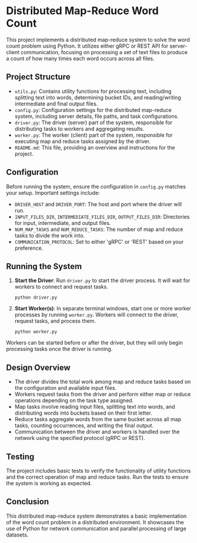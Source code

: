 # Distributed Map-Reduce Word Count

This project implements a distributed map-reduce system to solve the word count problem using Python. It utilizes either gRPC or REST API for server-client communication, focusing on processing a set of text files to produce a count of how many times each word occurs across all files.

## Project Structure

- `utils.py`: Contains utility functions for processing text, including splitting text into words, determining bucket IDs, and reading/writing intermediate and final output files.
- `config.py`: Configuration settings for the distributed map-reduce system, including server details, file paths, and task configurations.
- `driver.py`: The driver (server) part of the system, responsible for distributing tasks to workers and aggregating results.
- `worker.py`: The worker (client) part of the system, responsible for executing map and reduce tasks assigned by the driver.
- `README.md`: This file, providing an overview and instructions for the project.

## Configuration

Before running the system, ensure the configuration in `config.py` matches your setup. Important settings include:

- `DRIVER_HOST` and `DRIVER_PORT`: The host and port where the driver will run.
- `INPUT_FILES_DIR`, `INTERMEDIATE_FILES_DIR`, `OUTPUT_FILES_DIR`: Directories for input, intermediate, and output files.
- `NUM_MAP_TASKS` and `NUM_REDUCE_TASKS`: The number of map and reduce tasks to divide the work into.
- `COMMUNICATION_PROTOCOL`: Set to either 'gRPC' or 'REST' based on your preference.

## Running the System

1. **Start the Driver**: Run `driver.py` to start the driver process. It will wait for workers to connect and request tasks.

   ```
   python driver.py
   ```

2. **Start Worker(s)**: In separate terminal windows, start one or more worker processes by running `worker.py`. Workers will connect to the driver, request tasks, and process them.

   ```
   python worker.py
   ```

Workers can be started before or after the driver, but they will only begin processing tasks once the driver is running.

## Design Overview

- The driver divides the total work among map and reduce tasks based on the configuration and available input files.
- Workers request tasks from the driver and perform either map or reduce operations depending on the task type assigned.
- Map tasks involve reading input files, splitting text into words, and distributing words into buckets based on their first letter.
- Reduce tasks aggregate words from the same bucket across all map tasks, counting occurrences, and writing the final output.
- Communication between the driver and workers is handled over the network using the specified protocol (gRPC or REST).

## Testing

The project includes basic tests to verify the functionality of utility functions and the correct operation of map and reduce tasks. Run the tests to ensure the system is working as expected.

## Conclusion

This distributed map-reduce system demonstrates a basic implementation of the word count problem in a distributed environment. It showcases the use of Python for network communication and parallel processing of large datasets.

